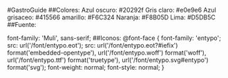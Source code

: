 #GastroGuide
##Colores:
Azul oscuro: #20292f
Gris claro: #e0e9e6
Azul grisaceo: #415566
amarillo: #F6C324
Naranja: #F8B05D
Lima: #D5DB5C
##Fuente:
<link href="https://fonts.googleapis.com/css?family=Muli:200,200i,300,300i,400,400i,600,600i,700,700i,800,800i,900,900i" rel="stylesheet">
font-family: 'Muli', sans-serif;
##Iconos:
@font-face {
    font-family: 'entypo';
    src: url('/font/entypo.eot');
    src: url('/font/entypo.eot?#iefix') format('embedded-opentype'),
         url('/font/entypo.woff') format('woff'),
         url('/font/entypo.ttf') format('truetype'),
         url('/font/entypo.svg#entypo') format('svg');
    font-weight: normal; font-style: normal;
  }